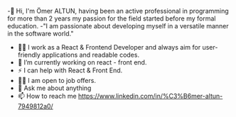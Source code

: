 -👋 Hi, I'm Ömer ALTUN, having been an active professional in programming for more than 2 years my passion for the field started before my formal education.
-"I am passionate about developing myself in a versatile manner in the software world."
- 🧑‍💻 I work as a React & Frontend Developer and always aim for user-friendly applications and readable codes.
- 🔭 I’m currently working on react - front end.
- ⚡ I can help with React & Front End.
- 🤝🏻 I am open to job offers.
- 💬 Ask me about anything
- 📫 How to reach me https://www.linkedin.com/in/%C3%B6mer-altun-7949812a0/

